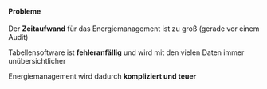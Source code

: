 ---
---
#### Probleme
Der **Zeitaufwand** für das Energiemanagement ist zu groß (gerade vor einem Audit)  

Tabellensoftware ist **fehleranfällig** und wird mit den vielen Daten immer unübersichtlicher  

Energiemanagement wird dadurch **kompliziert und teuer**  